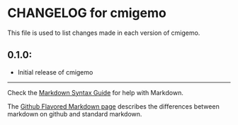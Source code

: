 # CHANGELOG for cmigemo

This file is used to list changes made in each version of cmigemo.

## 0.1.0:

* Initial release of cmigemo

- - - 
Check the [Markdown Syntax Guide](http://daringfireball.net/projects/markdown/syntax) for help with Markdown.

The [Github Flavored Markdown page](http://github.github.com/github-flavored-markdown/) describes the differences between markdown on github and standard markdown.
